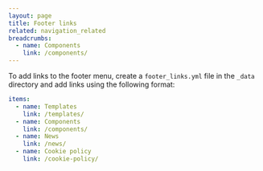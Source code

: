```yaml
---
layout: page
title: Footer links
related: navigation_related
breadcrumbs:
  - name: Components
    link: /components/
---
```


To add links to the footer menu, create a `footer_links.yml` file in the `_data` directory and add links using the following format:

```yaml
items:
  - name: Templates
    link: /templates/
  - name: Components
    link: /components/
  - name: News
    link: /news/
  - name: Cookie policy
    link: /cookie-policy/
```
